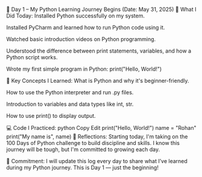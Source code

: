 📅 Day 1 – My Python Learning Journey Begins (Date: May 31, 2025)
🚀 What I Did Today:
Installed Python successfully on my system.

Installed PyCharm and learned how to run Python code using it.

Watched basic introduction videos on Python programming.

Understood the difference between print statements, variables, and how a Python script works.

Wrote my first simple program in Python: print("Hello, World!")

🧠 Key Concepts I Learned:
What is Python and why it's beginner-friendly.

How to use the Python interpreter and run .py files.

Introduction to variables and data types like int, str.

How to use print() to display output.

💻 Code I Practiced:
python
Copy
Edit
print("Hello, World!")
name = "Rohan"
print("My name is", name)
📝 Reflections:
Starting today, I'm taking on the 100 Days of Python challenge to build discipline and skills. I know this journey will be tough, but I'm committed to growing each day.

📢 Commitment:
I will update this log every day to share what I’ve learned during my Python journey. This is Day 1 — just the beginning!

